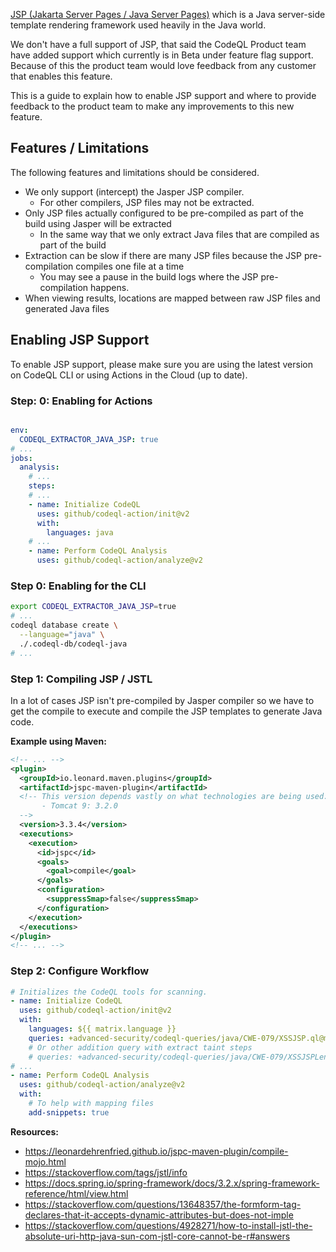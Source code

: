 [JSP (Jakarta Server Pages / Java Server Pages)](https://en.wikipedia.org/wiki/Jakarta_Server_Pages) which is a Java server-side template rendering framework used heavily in the Java world.

We don't have a full support of JSP, that said the CodeQL Product team have added support which currently is in Beta under feature flag support.
Because of this the product team would love feedback from any customer that enables this feature.

This is a guide to explain how to enable JSP support and where to provide feedback to the product team to make any improvements to this new feature.

## Features / Limitations

The following features and limitations should be considered.

- We only support (intercept) the Jasper JSP compiler.
  - For other compilers, JSP files may not be extracted.
- Only JSP files actually configured to be pre-compiled as part of the build using Jasper will be extracted
  - In the same way that we only extract Java files that are compiled as part of the build
- Extraction can be slow if there are many JSP files because the JSP pre-compilation compiles one file at a time
    - You may see a pause in the build logs where the JSP pre-compilation happens.
- When viewing results, locations are mapped between raw JSP files and generated Java files

## Enabling JSP Support

To enable JSP support, please make sure you are using the latest version on CodeQL CLI or using Actions in the Cloud (up to date).

### Step: 0: Enabling for Actions

```yaml

env:
  CODEQL_EXTRACTOR_JAVA_JSP: true
# ...
jobs:
  analysis:
    # ...
    steps:
    # ...
    - name: Initialize CodeQL
      uses: github/codeql-action/init@v2
      with:
        languages: java
    # ...
    - name: Perform CodeQL Analysis
      uses: github/codeql-action/analyze@v2
```

### Step 0: Enabling for the CLI

```bash
export CODEQL_EXTRACTOR_JAVA_JSP=true
# ...
codeql database create \
  --language="java" \
  ./.codeql-db/codeql-java
# ...
```

### Step 1: Compiling JSP / JSTL

In a lot of cases JSP isn't pre-compiled by Jasper compiler so we have to get the compile to execute and compile the JSP templates to generate Java code.

**Example using Maven:**

```xml
<!-- ... -->
<plugin>
  <groupId>io.leonard.maven.plugins</groupId>
  <artifactId>jspc-maven-plugin</artifactId>
  <!-- This version depends vastly on what technologies are being used:
       - Tomcat 9: 3.2.0
  -->
  <version>3.3.4</version>
  <executions>
    <execution>
      <id>jspc</id>
      <goals>
        <goal>compile</goal>
      </goals>
      <configuration>
        <suppressSmap>false</suppressSmap>
      </configuration>
    </execution>
  </executions>
</plugin>
<!-- ... -->
```

### Step 2: Configure Workflow


```yaml
# Initializes the CodeQL tools for scanning.
- name: Initialize CodeQL
  uses: github/codeql-action/init@v2
  with:
    languages: ${{ matrix.language }}
    queries: +advanced-security/codeql-queries/java/CWE-079/XSSJSP.ql@main
    # Or other addition query with extract taint steps
    # queries: +advanced-security/codeql-queries/java/CWE-079/XSSJSPLenient.ql@main
# ...
- name: Perform CodeQL Analysis
  uses: github/codeql-action/analyze@v2
  with:
    # To help with mapping files
    add-snippets: true
```

**Resources:**

- https://leonardehrenfried.github.io/jspc-maven-plugin/compile-mojo.html
- https://stackoverflow.com/tags/jstl/info
- https://docs.spring.io/spring-framework/docs/3.2.x/spring-framework-reference/html/view.html
- https://stackoverflow.com/questions/13648357/the-formform-tag-declares-that-it-accepts-dynamic-attributes-but-does-not-imple
- https://stackoverflow.com/questions/4928271/how-to-install-jstl-the-absolute-uri-http-java-sun-com-jstl-core-cannot-be-r#answers
